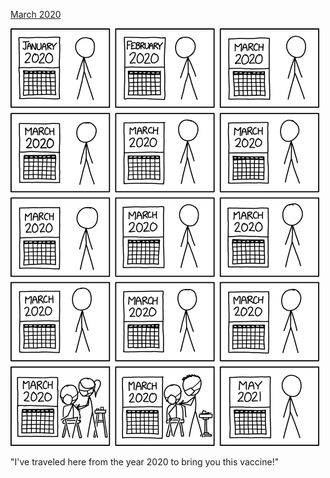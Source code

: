 [March 2020](https://xkcd.com/2459)

![March 2020](./random_comic.png)

"I've traveled here from the year 2020 to bring you this vaccine!"

